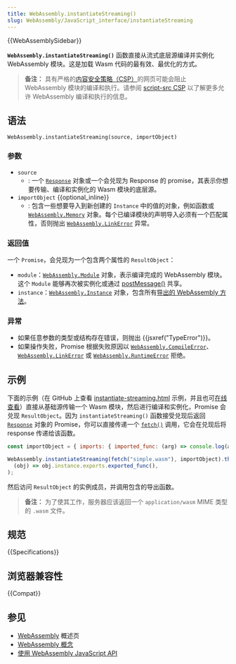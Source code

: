 ```yaml
---
title: WebAssembly.instantiateStreaming()
slug: WebAssembly/JavaScript_interface/instantiateStreaming
---
```


{{WebAssemblySidebar}}

**`WebAssembly.instantiateStreaming()`** 函数直接从流式底层源编译并实例化 WebAssembly 模块。这是加载 Wasm 代码的最有效、最优化的方式。

> **备注：** 具有严格的[内容安全策略（CSP）](/zh-CN/docs/Web/HTTP/CSP)的网页可能会阻止 WebAssembly 模块的编译和执行。请参阅 [script-src CSP](/zh-CN/docs/Web/HTTP/Headers/Content-Security-Policy/script-src) 以了解更多允许 WebAssembly 编译和执行的信息。

## 语法

```js-nolint
WebAssembly.instantiateStreaming(source, importObject)
```

### 参数

- `source`
  - : 一个 [`Response`](/zh-CN/docs/Web/API/Response) 对象或一个会兑现为 Response 的 promise，其表示你想要传输、编译和实例化的 Wasm 模块的底层源。
- `importObject` {{optional_inline}}
  - : 包含一些想要导入到新创建的 `Instance` 中的值的对象，例如函数或 [`WebAssembly.Memory`](/zh-CN/docs/WebAssembly/JavaScript_interface/Memory) 对象。每个已编译模块的声明导入必须有一个匹配属性，否则抛出 [`WebAssembly.LinkError`](/zh-CN/docs/WebAssembly/JavaScript_interface/LinkError) 异常。

### 返回值

一个 `Promise`，会兑现为一个包含两个属性的 `ResultObject`：

- `module`：[`WebAssembly.Module`](/zh-CN/docs/WebAssembly/JavaScript_interface/Module) 对象，表示编译完成的 WebAssembly 模块。这个 `Module` 能够再次被实例化或通过 [postMessage()](/zh-CN/docs/Web/API/Worker/postMessage) 共享。
- `instance`：[`WebAssembly.Instance`](/zh-CN/docs/WebAssembly/JavaScript_interface/Instance) 对象，包含所有[导出的 WebAssembly 方法](/zh-CN/docs/WebAssembly/Exported_functions)。

### 异常

- 如果任意参数的类型或结构存在错误，则抛出 {{jsxref("TypeError")}}。
- 如果操作失败，Promise 根据失败原因以 [`WebAssembly.CompileError`](/zh-CN/docs/WebAssembly/JavaScript_interface/CompileError)、[`WebAssembly.LinkError`](/zh-CN/docs/WebAssembly/JavaScript_interface/LinkError) 或
  [`WebAssembly.RuntimeError`](/zh-CN/docs/WebAssembly/JavaScript_interface/RuntimeError) 拒绝。

## 示例

下面的示例（在 GitHub 上查看 [instantiate-streaming.html](https://github.com/mdn/webassembly-examples/blob/main/js-api-examples/instantiate-streaming.html) 示例，并且也可[在线查看](https://mdn.github.io/webassembly-examples/js-api-examples/instantiate-streaming.html)）直接从基础源传输一个 Wasm 模块，然后进行编译和实例化，Promise 会兑现 `ResultObject`。因为 `instantiateStreaming()` 函数接受兑现后返回 [`Response`](/zh-CN/docs/Web/API/Response) 对象的 Promise，你可以直接传递一个 [`fetch()`](/zh-CN/docs/Web/API/fetch) 调用，它会在兑现后将 response 传递给该函数。

```js
const importObject = { imports: { imported_func: (arg) => console.log(arg) } };

WebAssembly.instantiateStreaming(fetch("simple.wasm"), importObject).then(
  (obj) => obj.instance.exports.exported_func(),
);
```

然后访问 `ResultObject` 的实例成员，并调用包含的导出函数。

> **备注：** 为了使其工作，服务器应该返回一个 `application/wasm` MIME 类型的 `.wasm` 文件。

## 规范

{{Specifications}}

## 浏览器兼容性

{{Compat}}

## 参见

- [WebAssembly](/zh-CN/docs/WebAssembly) 概述页
- [WebAssembly 概念](/zh-CN/docs/WebAssembly/Concepts)
- [使用 WebAssembly JavaScript API](/zh-CN/docs/WebAssembly/Using_the_JavaScript_API)
